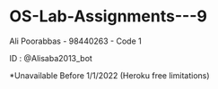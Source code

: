 # OS-Lab-Assignments---9
Ali Poorabbas - 98440263 - Code 1

ID : @Alisaba2013_bot

*Unavailable Before 1/1/2022 
(Heroku free limitations)
